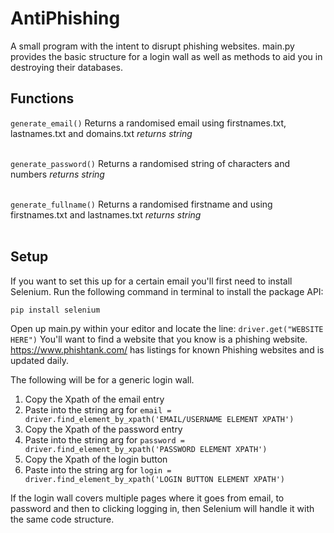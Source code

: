 # AntiPhishing
 A small program with the intent to disrupt phishing websites. main.py provides the basic structure for a login wall as well as methods to aid you in destroying their databases.
 
## Functions
`generate_email()`
Returns a randomised email using firstnames.txt, lastnames.txt and domains.txt
*returns string*
<br/><br/>

`generate_password()`
Returns a randomised string of characters and numbers
*returns string*
<br/><br/>

`generate_fullname()`
Returns a randomised firstname and using firstnames.txt and lastnames.txt
*returns string*
<br/><br/>

## Setup
If you want to set this up for a certain email you'll first need to install Selenium.
Run the following command in terminal to install the package API:

`pip install selenium`


Open up main.py within your editor and locate the line:
`driver.get("WEBSITE HERE")`
You'll want to find a website that you know is a phishing website. https://www.phishtank.com/ has listings for known Phishing websites and is updated daily.

The following will be for a generic login wall.

1. Copy the Xpath of the email entry
2. Paste into the string arg for `email = driver.find_element_by_xpath('EMAIL/USERNAME ELEMENT XPATH')`
3. Copy the Xpath of the password entry
4. Paste into the string arg for `password = driver.find_element_by_xpath('PASSWORD ELEMENT XPATH')`
5. Copy the Xpath of the login button
6. Paste into the string arg for `login = driver.find_element_by_xpath('LOGIN BUTTON ELEMENT XPATH')`

If the login wall covers multiple pages where it goes from email, to password and then to clicking logging in, then Selenium will handle it with the same code structure.

